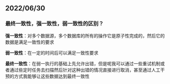 ## 2022/06/30

### 最终一致性，强一致性，弱一致性的区别？

**强一致性**：对多个数据源，多个数据库的所有的操作它是原子性完成的，然后它的数据是满足一致性的要求

**弱一致性**：在一定的时间后可以满足一致性要求

**最终一致性**：在弱一执行的基础上先允许出错，但是呢我可以通过一些重试机制或者通过些定时任务去扫描然后针对这种出错的情况直接进行取消，甚至通过人工干预的方式我能够让这些数据达到最终一致性